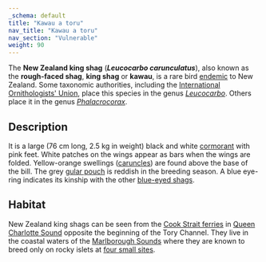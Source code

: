 ```yaml
---
_schema: default
title: "Kawau a toru"
nav_title: "Kawau a toru"
nav_section: "Vulnerable"
weight: 90
---
```

                                   



 

The **New Zealand king shag** (_**Leucocarbo carunculatus**_), also known as the **rough-faced shag**, **king shag** or **kawau**, is a rare bird [endemic](https://en.wikipedia.org/wiki/Endemic_(ecology)) to New Zealand. Some taxonomic authorities, including the [International Ornithologists' Union](https://en.wikipedia.org/wiki/International_Ornithologists%27_Union), place this species in the genus _[Leucocarbo](https://en.wikipedia.org/wiki/Leucocarbo)_. Others place it in the genus _[Phalacrocorax](https://en.wikipedia.org/wiki/Phalacrocorax)_.

Description
---------------

It is a large (76 cm long, 2.5 kg in weight) black and white [cormorant](https://en.wikipedia.org/wiki/Cormorant) with pink feet. White patches on the wings appear as bars when the wings are folded. Yellow-orange swellings ([caruncles](https://en.wikipedia.org/wiki/Caruncle_(bird_anatomy))) are found above the base of the bill. The grey [gular pouch](https://en.wikipedia.org/wiki/Gular_pouch) is reddish in the breeding season. A blue eye-ring indicates its kinship with the other [blue-eyed shags](https://en.wikipedia.org/wiki/Blue-eyed_shag).

Habitat
-----------

New Zealand king shags can be seen from the [Cook Strait ferries](https://en.wikipedia.org/wiki/Cook_Strait#Transport) in [Queen Charlotte Sound](https://en.wikipedia.org/wiki/Queen_Charlotte_Sound_(New_Zealand)) opposite the beginning of the Tory Channel. They live in the coastal waters of the [Marlborough Sounds](https://en.wikipedia.org/wiki/Marlborough_Sounds) where they are known to breed only on rocky islets at [four small sites](https://en.wikipedia.org/wiki/Marlborough_Sounds_Important_Bird_Areas).

